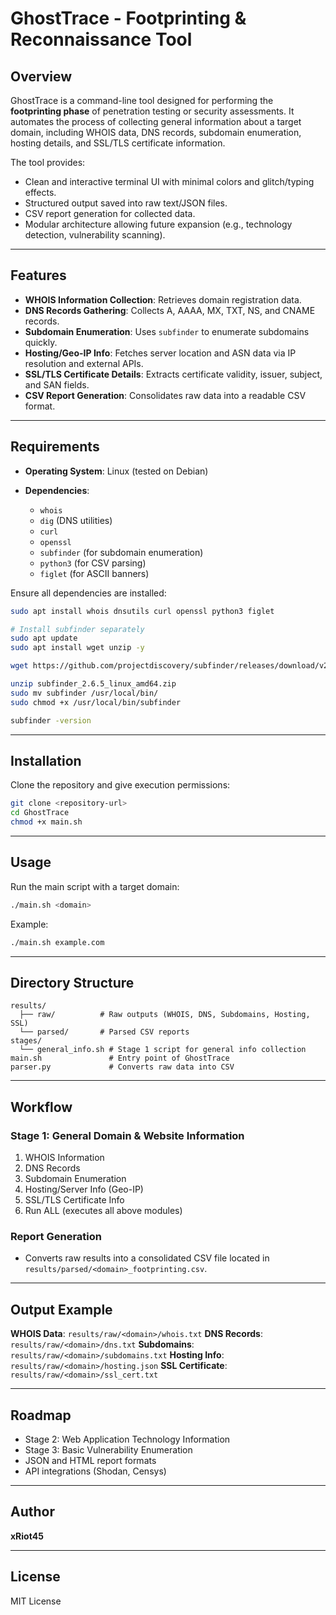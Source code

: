 # GhostTrace - Footprinting & Reconnaissance Tool

## Overview

GhostTrace is a command-line tool designed for performing the **footprinting phase** of penetration testing or security assessments. It automates the process of collecting general information about a target domain, including WHOIS data, DNS records, subdomain enumeration, hosting details, and SSL/TLS certificate information.

The tool provides:

* Clean and interactive terminal UI with minimal colors and glitch/typing effects.
* Structured output saved into raw text/JSON files.
* CSV report generation for collected data.
* Modular architecture allowing future expansion (e.g., technology detection, vulnerability scanning).

---

## Features

* **WHOIS Information Collection**: Retrieves domain registration data.
* **DNS Records Gathering**: Collects A, AAAA, MX, TXT, NS, and CNAME records.
* **Subdomain Enumeration**: Uses `subfinder` to enumerate subdomains quickly.
* **Hosting/Geo-IP Info**: Fetches server location and ASN data via IP resolution and external APIs.
* **SSL/TLS Certificate Details**: Extracts certificate validity, issuer, subject, and SAN fields.
* **CSV Report Generation**: Consolidates raw data into a readable CSV format.

---

## Requirements

* **Operating System**: Linux (tested on Debian)
* **Dependencies**:

  * `whois`
  * `dig` (DNS utilities)
  * `curl`
  * `openssl`
  * `subfinder` (for subdomain enumeration)
  * `python3` (for CSV parsing)
  * `figlet` (for ASCII banners)

Ensure all dependencies are installed:

```bash
sudo apt install whois dnsutils curl openssl python3 figlet

# Install subfinder separately
sudo apt update
sudo apt install wget unzip -y

wget https://github.com/projectdiscovery/subfinder/releases/download/v2.6.5/subfinder_2.6.5_linux_amd64.zip

unzip subfinder_2.6.5_linux_amd64.zip
sudo mv subfinder /usr/local/bin/
sudo chmod +x /usr/local/bin/subfinder

subfinder -version

```

---

## Installation

Clone the repository and give execution permissions:

```bash
git clone <repository-url>
cd GhostTrace
chmod +x main.sh
```

---

## Usage

Run the main script with a target domain:

```bash
./main.sh <domain>
```

Example:

```bash
./main.sh example.com
```

---

## Directory Structure

```
results/
  ├── raw/          # Raw outputs (WHOIS, DNS, Subdomains, Hosting, SSL)
  └── parsed/       # Parsed CSV reports
stages/
  └── general_info.sh # Stage 1 script for general info collection
main.sh               # Entry point of GhostTrace
parser.py             # Converts raw data into CSV
```

---

## Workflow

### Stage 1: General Domain & Website Information

1. WHOIS Information
2. DNS Records
3. Subdomain Enumeration
4. Hosting/Server Info (Geo-IP)
5. SSL/TLS Certificate Info
6. Run ALL (executes all above modules)

### Report Generation

* Converts raw results into a consolidated CSV file located in `results/parsed/<domain>_footprinting.csv`.

---

## Output Example

**WHOIS Data**: `results/raw/<domain>/whois.txt`
**DNS Records**: `results/raw/<domain>/dns.txt`
**Subdomains**: `results/raw/<domain>/subdomains.txt`
**Hosting Info**: `results/raw/<domain>/hosting.json`
**SSL Certificate**: `results/raw/<domain>/ssl_cert.txt`

---

## Roadmap

* Stage 2: Web Application Technology Information
* Stage 3: Basic Vulnerability Enumeration
* JSON and HTML report formats
* API integrations (Shodan, Censys)

---

## Author

**xRiot45**

---

## License

MIT License
